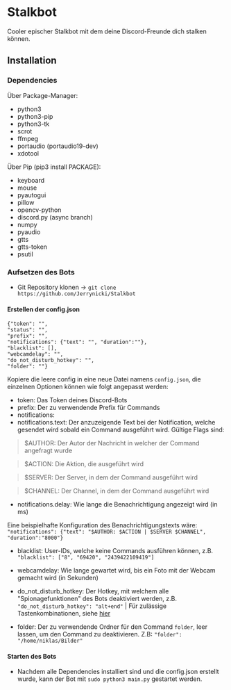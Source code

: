 # Stalkbot

Cooler epischer Stalkbot mit dem deine Discord-Freunde dich stalken können.

## Installation

### Dependencies

Über Package-Manager:
* python3
* python3-pip
* python3-tk
* scrot
* ffmpeg
* portaudio (portaudio19-dev)
* xdotool


Über Pip (pip3 install PACKAGE):
* keyboard
* mouse
* pyautogui
* pillow
* opencv-python
* discord.py (async branch)
* numpy
* pyaudio
* gtts
* gtts-token
* psutil

### Aufsetzen des Bots
* Git Repository klonen -> `git clone https://github.com/Jerrynicki/Stalkbot`

#### Erstellen der config.json
```
{"token": "", 
"status": "",
"prefix": "",
"notifications": {"text": "", "duration":""},
"blacklist": [],
"webcamdelay": "",
"do_not_disturb_hotkey": "",
"folder": ""}
```

Kopiere die leere config in eine neue Datei namens `config.json`, die einzelnen Optionen können wie folgt angepasst werden:
* token: Das Token deines Discord-Bots
* prefix: Der zu verwendende Prefix für Commands
* notifications:
* notifications.text: Der anzuzeigende Text bei der Notification, welche gesendet wird sobald ein Command ausgeführt wird. Gültige Flags sind:
> $AUTHOR: Der Autor der Nachricht in welcher der Command angefragt wurde

> $ACTION: Die Aktion, die ausgeführt wird

> $SERVER: Der Server, in dem der Command ausgeführt wird

> $CHANNEL: Der Channel, in dem der Command ausgeführt wird

* notifications.delay: Wie lange die Benachrichtigung angezeigt wird (in ms)

Eine beispielhafte Konfiguration des Benachrichtigungstexts wäre:
`"notifications": {"text": "$AUTHOR: $ACTION | $SERVER $CHANNEL", "duration":"8000"}`

* blacklist: User-IDs, welche keine Commands ausführen können, z.B.
`"blacklist": ["8", "69420", "2439422109419"]`

* webcamdelay: Wie lange gewartet wird, bis ein Foto mit der Webcam gemacht wird (in Sekunden)

* do_not_disturb_hotkey: Der Hotkey, mit welchem alle "Spionagefunktionen" des Bots deaktiviert werden, z.B.
`"do_not_disturb_hotkey": "alt+end"` | Für zulässige Tastenkombinationen, siehe [hier](https://github.com/boppreh/keyboard#keyboard.all_modifiers)

* folder: Der zu verwendende Ordner für den Command `folder`, leer lassen, um den Command zu deaktivieren. Z.B: `"folder": "/home/niklas/Bilder"`

#### Starten des Bots

* Nachdem alle Dependencies installiert sind und die config.json erstellt wurde, kann der Bot mit `sudo python3 main.py` gestartet werden.
